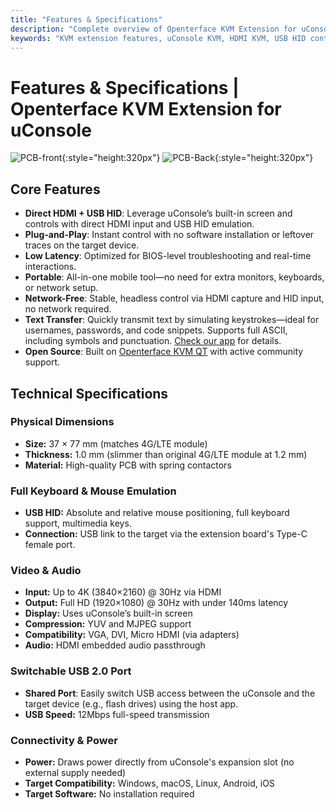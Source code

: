 ```yaml
---
title: "Features & Specifications"
description: "Complete overview of Openterface KVM Extension for uConsole: powerful features including direct HDMI input, USB HID control, perfect form factor, and detailed technical specifications. Everything you need to know about this portable KVM solution."
keywords: "KVM extension features, uConsole KVM, HDMI KVM, USB HID control, portable KVM, headless control, 4G LTE replacement, technical specs, uConsole expansion"
---
```


# **Features & Specifications** | Openterface KVM Extension for uConsole

![PCB-front](https://assets.openterface.com/images/product/openterface-kvm-uconsole-extension.webp){:style="height:320px"}
![PCB-Back](https://assets.openterface.com/images/product/openterface-kvm-uconsole-extension-back.webp){:style="height:320px"}

## Core Features

- **Direct HDMI + USB HID**: Leverage uConsole’s built-in screen and controls with direct HDMI input and USB HID emulation.
- **Plug-and-Play**: Instant control with no software installation or leftover traces on the target device.
- **Low Latency**: Optimized for BIOS-level troubleshooting and real-time interactions.
- **Portable**: All-in-one mobile tool—no need for extra monitors, keyboards, or network setup.
- **Network-Free**: Stable, headless control via HDMI capture and HID input, no network required.
- **Text Transfer**: Quickly transmit text by simulating keystrokes—ideal for usernames, passwords, and code snippets. Supports full ASCII, including symbols and punctuation. [Check our app](/app) for details.
- **Open Source**: Built on [Openterface KVM QT](https://github.com/techxArtisanStudio/openterface_qt) with active community support.

## Technical Specifications

### Physical Dimensions

- **Size:** 37 × 77 mm (matches 4G/LTE module)
- **Thickness:** 1.0 mm (slimmer than original 4G/LTE module at 1.2 mm)
- **Material:** High-quality PCB with spring contactors

### Full Keyboard & Mouse Emulation

- **USB HID:** Absolute and relative mouse positioning, full keyboard support, multimedia keys.
- **Connection:** USB link to the target via the extension board's Type-C female port.

### Video & Audio

- **Input:** Up to 4K (3840×2160) @ 30Hz via HDMI
- **Output:** Full HD (1920×1080) @ 30Hz with under 140ms latency
- **Display:** Uses uConsole’s built-in screen
- **Compression:** YUV and MJPEG support
- **Compatibility:** VGA, DVI, Micro HDMI (via adapters)
- **Audio:** HDMI embedded audio passthrough

### Switchable USB 2.0 Port

- **Shared Port**: Easily switch USB access between the uConsole and the target device (e.g., flash drives) using the host app.
- **USB Speed:** 12Mbps full-speed transmission

### Connectivity & Power

- **Power:** Draws power directly from uConsole's expansion slot (no external supply needed)
- **Target Compatibility:** Windows, macOS, Linux, Android, iOS
- **Target Software:** No installation required